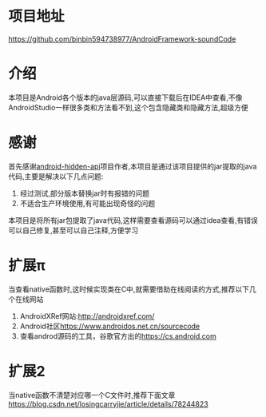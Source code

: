 # 项目地址
<https://github.com/binbin594738977/AndroidFramework-soundCode>

# 介绍
本项目是Android各个版本的java层源码,可以直接下载后在IDEA中查看,不像AndroidStudio一样很多类和方法看不到,这个包含隐藏类和隐藏方法,超级方便


# 感谢
首先感谢[android-hidden-api](https://github.com/anggrayudi/android-hidden-api)项目作者,本项目是通过该项目提供的jar提取的java代码,主要是解决以下几点问题:

1. 经过测试,部分版本替换jar时有报错的问题
2. 不适合生产环境使用,有可能出现奇怪的问题

本项目是将所有jar包提取了java代码,这样需要查看源码可以通过idea查看,有错误可以自己修复,甚至可以自己注释,方便学习

# 扩展π
当查看native函数时,这时候实现类在C中,就需要借助在线阅读的方式,推荐以下几个在线网站
1. AndroidXRef网站:<http://androidxref.com/>
2. Android社区<https://www.androidos.net.cn/sourcecode>
3. 查看androd源码的工具，谷歌官方出的<https://cs.android.com>

# 扩展2
当native函数不清楚对应哪一个C文件时,推荐下面文章
<https://blog.csdn.net/losingcarryjie/article/details/78244823>
